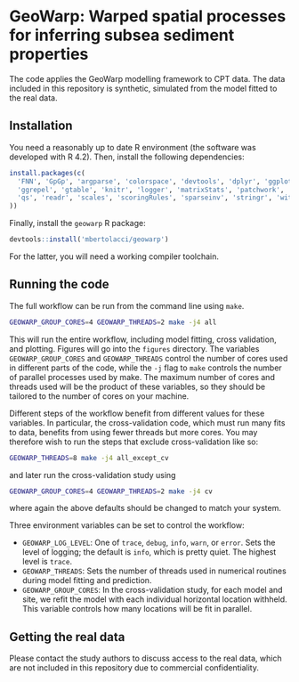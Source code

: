 # GeoWarp: Warped spatial processes for inferring subsea sediment properties

The code applies the GeoWarp modelling framework to CPT data. The data included in this repository is synthetic, simulated from the model fitted to the real data.

## Installation

You need a reasonably up to date R environment (the software was developed with R 4.2). Then, install the following dependencies:

```r
install.packages(c(
  'FNN', 'GpGp', 'argparse', 'colorspace', 'devtools', 'dplyr', 'ggplot2',
  'ggrepel', 'gtable', 'knitr', 'logger', 'matrixStats', 'patchwork', 'plot3D',
  'qs', 'readr', 'scales', 'scoringRules', 'sparseinv', 'stringr', 'withr'
))
```

Finally, install the `geowarp` R package:

```r
devtools::install('mbertolacci/geowarp')
```

For the latter, you will need a working compiler toolchain.

## Running the code

The full workflow can be run from the command line using `make`.

```bash
GEOWARP_GROUP_CORES=4 GEOWARP_THREADS=2 make -j4 all
```

This will run the entire workflow, including model fitting, cross validation, and plotting. Figures will go into the `figures` directory. The variables `GEOWARP_GROUP_CORES` and `GEOWARP_THREADS` control the number of cores used in different parts of the code, while the `-j` flag to `make` controls the number of parallel processes used by make. The maximum number of cores and threads used will be the product of these variables, so they should be tailored to the number of cores on your machine.

Different steps of the workflow benefit from different values for these variables. In particular, the cross-validation code, which must run many fits to data, benefits from using fewer threads but more cores. You may therefore wish to run the steps that exclude cross-validation like so:

```bash
GEOWARP_THREADS=8 make -j4 all_except_cv
```

and later run the cross-validation study using

```bash
GEOWARP_GROUP_CORES=4 GEOWARP_THREADS=2 make -j4 cv
```

where again the above defaults should be changed to match your system.

Three environment variables can be set to control the workflow:
- `GEOWARP_LOG_LEVEL`: One of `trace`, `debug`, `info`, `warn`, or `error`. Sets the level of logging; the default is `info`, which is pretty quiet. The highest level is `trace`.
- `GEOWARP_THREADS`: Sets the number of threads used in numerical routines during model fitting and prediction.
- `GEOWARP_GROUP_CORES`: In the cross-validation study, for each model and site, we refit the model with each individual horizontal location withheld. This variable controls how many locations will be fit in parallel.

## Getting the real data

Please contact the study authors to discuss access to the real data, which are not included in this repository due to commercial confidentiality.
